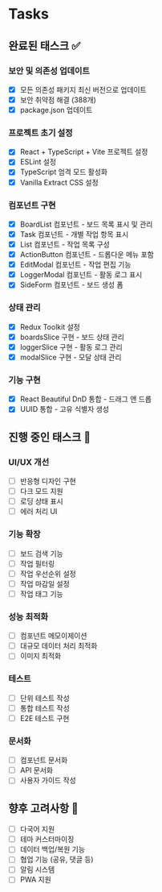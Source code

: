 # Tasks

## 완료된 태스크 ✅

### 보안 및 의존성 업데이트
- [x] 모든 의존성 패키지 최신 버전으로 업데이트
- [x] 보안 취약점 해결 (388개)
- [x] package.json 업데이트

### 프로젝트 초기 설정
- [x] React + TypeScript + Vite 프로젝트 설정
- [x] ESLint 설정
- [x] TypeScript 엄격 모드 활성화
- [x] Vanilla Extract CSS 설정

### 컴포넌트 구현
- [x] BoardList 컴포넌트 - 보드 목록 표시 및 관리
- [x] Task 컴포넌트 - 개별 작업 항목 표시
- [x] List 컴포넌트 - 작업 목록 구성
- [x] ActionButton 컴포넌트 - 드롭다운 메뉴 포함
- [x] EditModal 컴포넌트 - 작업 편집 기능
- [x] LoggerModal 컴포넌트 - 활동 로그 표시
- [x] SideForm 컴포넌트 - 보드 생성 폼

### 상태 관리
- [x] Redux Toolkit 설정
- [x] boardsSlice 구현 - 보드 상태 관리
- [x] loggerSlice 구현 - 활동 로그 관리
- [x] modalSlice 구현 - 모달 상태 관리

### 기능 구현
- [x] React Beautiful DnD 통합 - 드래그 앤 드롭
- [x] UUID 통합 - 고유 식별자 생성

## 진행 중인 태스크 🚧

### UI/UX 개선
- [ ] 반응형 디자인 구현
- [ ] 다크 모드 지원
- [ ] 로딩 상태 표시
- [ ] 에러 처리 UI

### 기능 확장
- [ ] 보드 검색 기능
- [ ] 작업 필터링
- [ ] 작업 우선순위 설정
- [ ] 작업 마감일 설정
- [ ] 작업 태그 기능

### 성능 최적화
- [ ] 컴포넌트 메모이제이션
- [ ] 대규모 데이터 처리 최적화
- [ ] 이미지 최적화

### 테스트
- [ ] 단위 테스트 작성
- [ ] 통합 테스트 작성
- [ ] E2E 테스트 구현

### 문서화
- [ ] 컴포넌트 문서화
- [ ] API 문서화
- [ ] 사용자 가이드 작성

## 향후 고려사항 🤔
- [ ] 다국어 지원
- [ ] 테마 커스터마이징
- [ ] 데이터 백업/복원 기능
- [ ] 협업 기능 (공유, 댓글 등)
- [ ] 알림 시스템
- [ ] PWA 지원